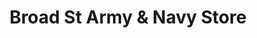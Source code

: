---
title: "Broad St Army & Navy Store"
url: /harrisburg/broad-st-army-and-navy-store/
shop: military
---